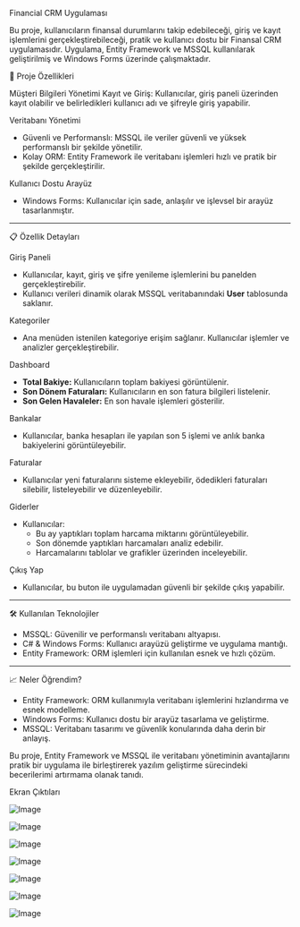  Financial CRM Uygulaması 

Bu proje, kullanıcıların finansal durumlarını takip edebileceği, giriş ve kayıt işlemlerini gerçekleştirebileceği, pratik ve kullanıcı dostu bir Finansal CRM uygulamasıdır. Uygulama, Entity Framework ve MSSQL kullanılarak geliştirilmiş ve Windows Forms üzerinde çalışmaktadır.

🚀 Proje Özellikleri

Müşteri Bilgileri Yönetimi
Kayıt ve Giriş: Kullanıcılar, giriş paneli üzerinden kayıt olabilir ve belirledikleri kullanıcı adı ve şifreyle giriş yapabilir.


 Veritabanı Yönetimi
- Güvenli ve Performanslı: MSSQL ile veriler güvenli ve yüksek performanslı bir şekilde yönetilir.
- Kolay ORM: Entity Framework ile veritabanı işlemleri hızlı ve pratik bir şekilde gerçekleştirilir.

 Kullanıcı Dostu Arayüz
- Windows Forms: Kullanıcılar için sade, anlaşılır ve işlevsel bir arayüz tasarlanmıştır.

---

 📋 Özellik Detayları

 Giriş Paneli
- Kullanıcılar, kayıt, giriş ve şifre yenileme işlemlerini bu panelden gerçekleştirebilir.  
- Kullanıcı verileri dinamik olarak MSSQL veritabanındaki **User** tablosunda saklanır.

 Kategoriler
- Ana menüden istenilen kategoriye erişim sağlanır. Kullanıcılar işlemler ve analizler gerçekleştirebilir.

 Dashboard
- **Total Bakiye:** Kullanıcıların toplam bakiyesi görüntülenir.
- **Son Dönem Faturaları:** Kullanıcıların en son fatura bilgileri listelenir.
- **Son Gelen Havaleler:** En son havale işlemleri gösterilir.

 Bankalar
- Kullanıcılar, banka hesapları ile yapılan son 5 işlemi ve anlık banka bakiyelerini görüntüleyebilir.

 Faturalar
- Kullanıcılar yeni faturalarını sisteme ekleyebilir, ödedikleri faturaları silebilir, listeleyebilir ve düzenleyebilir.

 Giderler
- Kullanıcılar:
  - Bu ay yaptıkları toplam harcama miktarını görüntüleyebilir.
  - Son dönemde yaptıkları harcamaları analiz edebilir.
  - Harcamalarını tablolar ve grafikler üzerinden inceleyebilir.

 Çıkış Yap
- Kullanıcılar, bu buton ile uygulamadan güvenli bir şekilde çıkış yapabilir.

_________________________________________________________________________________________________________________________________________________________________________________________________

 🛠️ Kullanılan Teknolojiler

- MSSQL: Güvenilir ve performanslı veritabanı altyapısı.
- C# & Windows Forms: Kullanıcı arayüzü geliştirme ve uygulama mantığı.
- Entity Framework: ORM işlemleri için kullanılan esnek ve hızlı çözüm.

---

 📈 Neler Öğrendim?

- Entity Framework: ORM kullanımıyla veritabanı işlemlerini hızlandırma ve esnek modelleme.  
- Windows Forms: Kullanıcı dostu bir arayüz tasarlama ve geliştirme.  
- MSSQL: Veritabanı tasarımı ve güvenlik konularında daha derin bir anlayış.  

Bu proje, Entity Framework ve MSSQL ile veritabanı yönetiminin avantajlarını pratik bir uygulama ile birleştirerek yazılım geliştirme sürecindeki becerilerimi artırmama olanak tanıdı.




























Ekran Çıktıları 

![Image](https://github.com/user-attachments/assets/3df27c15-8cb6-4b51-94f3-25997ae9ccdb)


![Image](https://github.com/user-attachments/assets/7007a50e-f480-4cc0-a7bd-a8cae2d7ffb3)  


![Image](https://github.com/user-attachments/assets/d865e8dc-cec2-4814-b159-9a5b47a5a457)


![Image](https://github.com/user-attachments/assets/60ea0b6f-8496-4c61-bd0f-0b70fd9b0af5)


![Image](https://github.com/user-attachments/assets/68cdc4e8-6881-4f4c-99b3-56d69f4f1a90)


![Image](https://github.com/user-attachments/assets/015d6734-0728-4dfe-b8a7-4942347c4b09)


![Image](https://github.com/user-attachments/assets/729c2fd8-83f9-42be-a517-8df1b6ad9f35)





